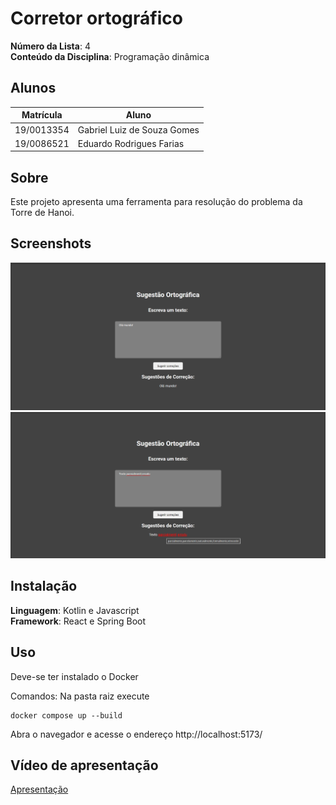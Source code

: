 # Corretor ortográfico

**Número da Lista**: 4<br>
**Conteúdo da Disciplina**: Programação dinâmica<br>

## Alunos

| Matrícula  | Aluno                       |
| ---------- | --------------------------- |
| 19/0013354 | Gabriel Luiz de Souza Gomes |
| 19/0086521 | Eduardo Rodrigues Farias    |

## Sobre

Este projeto apresenta uma ferramenta para resolução do problema da Torre de Hanoi.

## Screenshots

![image](./assets/1.png)
![image](./assets/2.png)

## Instalação

**Linguagem**: Kotlin e Javascript<br>
**Framework**: React e Spring Boot<br>

## Uso

Deve-se ter instalado o Docker

Comandos:
Na pasta raiz execute

```
docker compose up --build
```

Abra o navegador e acesse o endereço http://localhost:5173/

## Vídeo de apresentação

[Apresentação](./assets/apresentação.mp4)
